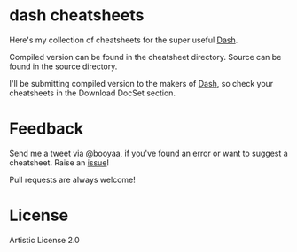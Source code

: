 # dash cheatsheets

Here's my collection of cheatsheets for the super useful [Dash](https://kapeli.com/dash).

Compiled version can be found in the cheatsheet directory. Source can be found in the source directory.

I'll be submitting compiled version to the makers of [Dash](https://kapeli.com/dash), so check your cheatsheets in the Download DocSet section.

# Feedback

Send me a tweet via @booyaa, if you've found an error or want to suggest a cheatsheet. Raise an [issue](https://github.com/booyaa/dash-cheatsheets/issues/new)!

Pull requests are always welcome!


# License
Artistic License 2.0
